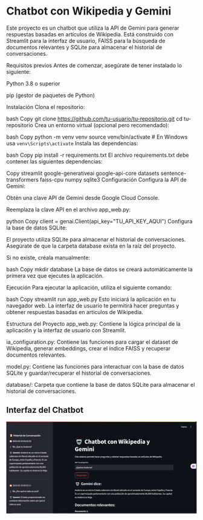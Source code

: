 # Chatbot con Wikipedia y Gemini
Este proyecto es un chatbot que utiliza la API de Gemini para generar respuestas basadas en artículos de Wikipedia. Está construido con Streamlit para la interfaz de usuario, FAISS para la búsqueda de documentos relevantes y SQLite para almacenar el historial de conversaciones.

Requisitos previos
Antes de comenzar, asegúrate de tener instalado lo siguiente:

Python 3.8 o superior

pip (gestor de paquetes de Python)

Instalación
Clona el repositorio:

bash
Copy
git clone https://github.com/tu-usuario/tu-repositorio.git
cd tu-repositorio
Crea un entorno virtual (opcional pero recomendado):

bash
Copy
python -m venv venv
source venv/bin/activate  # En Windows usa `venv\Scripts\activate`
Instala las dependencias:

bash
Copy
pip install -r requirements.txt
El archivo requirements.txt debe contener las siguientes dependencias:

Copy
streamlit
google-generativeai
google-api-core
datasets
sentence-transformers
faiss-cpu
numpy
sqlite3
Configuración
Configura la API de Gemini:

Obtén una clave API de Gemini desde Google Cloud Console.

Reemplaza la clave API en el archivo app_web.py:

python
Copy
client = genai.Client(api_key="TU_API_KEY_AQUI")
Configura la base de datos SQLite:

El proyecto utiliza SQLite para almacenar el historial de conversaciones. Asegúrate de que la carpeta database exista en la raíz del proyecto.

Si no existe, créala manualmente:

bash
Copy
mkdir database
La base de datos se creará automáticamente la primera vez que ejecutes la aplicación.

Ejecución
Para ejecutar la aplicación, utiliza el siguiente comando:

bash
Copy
streamlit run app_web.py
Esto iniciará la aplicación en tu navegador web. La interfaz de usuario te permitirá hacer preguntas y obtener respuestas basadas en artículos de Wikipedia.

Estructura del Proyecto
app_web.py: Contiene la lógica principal de la aplicación y la interfaz de usuario con Streamlit.

ia_configuration.py: Contiene las funciones para cargar el dataset de Wikipedia, generar embeddings, crear el índice FAISS y recuperar documentos relevantes.

model.py: Contiene las funciones para interactuar con la base de datos SQLite y guardar/recuperar el historial de conversaciones.

database/: Carpeta que contiene la base de datos SQLite para almacenar el historial de conversaciones.


## Interfaz del Chatbot
![Interfaz del Chatbot](ia_interaction/img-chatbot.PNG)